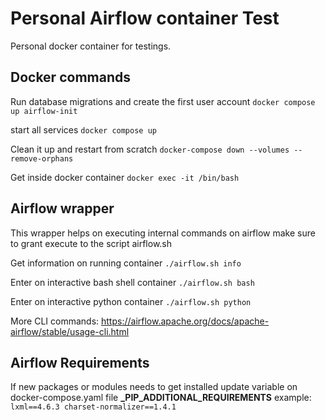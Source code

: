 # Personal Airflow container Test


Personal docker container for testings. 

## Docker commands

Run database migrations and create the first user account
`docker compose up airflow-init`

start all services
`docker compose up`

Clean it up and restart from scratch
`docker-compose down --volumes --remove-orphans`

Get inside docker container
`docker exec -it /bin/bash` 

## Airflow wrapper

This wrapper helps on executing internal commands on airflow
make sure to grant execute to the script airflow.sh

Get information on running container
`./airflow.sh info`

Enter on interactive bash shell container
`./airflow.sh bash`

Enter on interactive python container
`./airflow.sh python`

More CLI commands:
https://airflow.apache.org/docs/apache-airflow/stable/usage-cli.html

## Airflow Requirements

If new packages or modules needs to get installed update variable on docker-compose.yaml file
**_PIP_ADDITIONAL_REQUIREMENTS**
example: `lxml==4.6.3 charset-normalizer==1.4.1`

